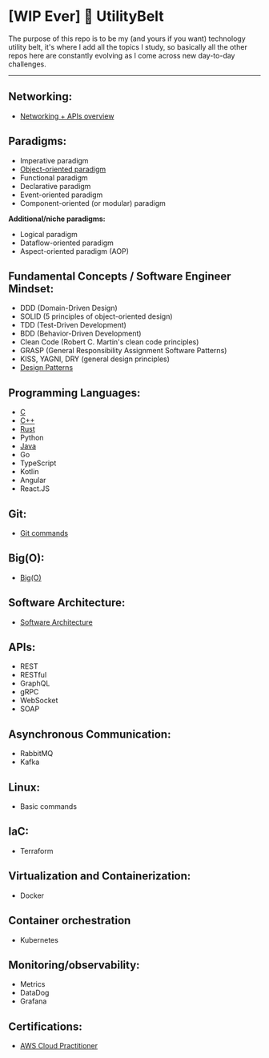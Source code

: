 # [WIP Ever] 🦇 UtilityBelt 
The purpose of this repo is to be my (and yours if you want) technology utility belt, it's where I add all the topics I study, so basically all the other repos here are constantly evolving as I come across new day-to-day challenges.

---

## Networking:
- [Networking + APIs overview](https://github.com/Vergueirod/networking-guide)

## Paradigms:
- Imperative paradigm
- [Object-oriented paradigm](https://github.com/Vergueirod/oop-concepts)
- Functional paradigm
- Declarative paradigm
- Event-oriented paradigm
- Component-oriented (or modular) paradigm

**Additional/niche paradigms:**
- Logical paradigm
- Dataflow-oriented paradigm
- Aspect-oriented paradigm (AOP)

## Fundamental Concepts / Software Engineer Mindset:
- DDD (Domain-Driven Design)
- SOLID (5 principles of object-oriented design)
- TDD (Test-Driven Development)
- BDD (Behavior-Driven Development)
- Clean Code (Robert C. Martin's clean code principles)
- GRASP (General Responsibility Assignment Software Patterns)
- KISS, YAGNI, DRY (general design principles)
- [Design Patterns](https://github.com/Vergueirod/design-patterns)

## Programming Languages:

- [C](https://github.com/Vergueirod/c-language-notebook)
- [C++](https://github.com/Vergueirod/cpp-language-notebook)
- [Rust](https://github.com/Vergueirod/rust-language-notebook)
- Python
- [Java](https://github.com/Vergueirod/java-language-notebook)
- Go
- TypeScript
- Kotlin
- Angular
- React.JS

## Git:
- [Git commands](https://github.com/Vergueirod/github-guide)

## Big(O):
- [Big(O)](https://github.com/Vergueirod/big-o--notation)

## Software Architecture:
- [Software Architecture](https://github.com/Vergueirod/software-architecture)

## APIs:
- REST
- RESTful
- GraphQL
- gRPC
- WebSocket
- SOAP

## Asynchronous Communication:
- RabbitMQ
- Kafka

## Linux:
- Basic commands

## IaC:
- Terraform

## Virtualization and Containerization:
- Docker

## Container orchestration
- Kubernetes

## Monitoring/observability:
- Metrics
- DataDog
- Grafana

## Certifications:
- [AWS Cloud Practitioner](https://github.com/Vergueirod/aws-cloud-practitioner)
